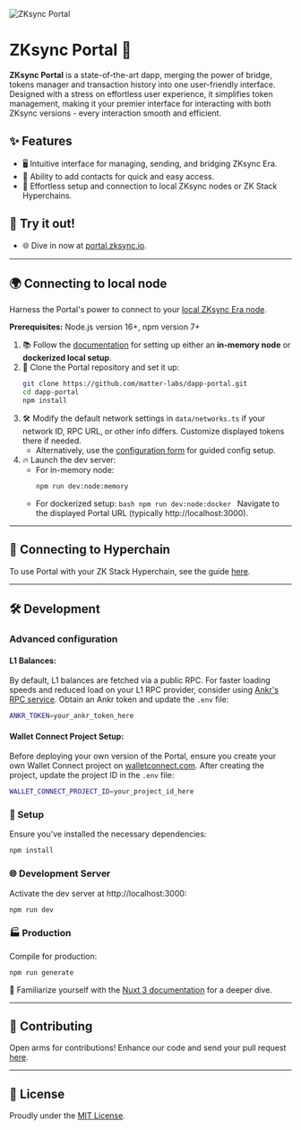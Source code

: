 ![ZKsync Portal](public/preview.png)

# ZKsync Portal 🚀

**ZKsync Portal** is a state-of-the-art dapp, merging the power of bridge, tokens manager and transaction history into one user-friendly interface. Designed with a stress on effortless user experience, it simplifies token management, making it your premier interface for interacting with both ZKsync versions - every interaction smooth and efficient.

## ✨ Features

- 🖥️ Intuitive interface for managing, sending, and bridging ZKsync Era.
- 📇 Ability to add contacts for quick and easy access.
- 🔧 Effortless setup and connection to local ZKsync nodes or ZK Stack Hyperchains.

## 🎉 Try it out!

- 🌐 Dive in now at [portal.zksync.io](https://portal.zksync.io/).

---

## 🌍 Connecting to local node

Harness the Portal's power to connect to your [local ZKsync Era node](https://docs.zksync.io/zksync-node/quickstart).

**Prerequisites:** Node.js version 16+, npm version 7+

1. 📚 Follow the [documentation](https://docs.zksync.io/zksync-node/quickstart) for setting up either an **in-memory node** or **dockerized local setup**.
2. 🔄 Clone the Portal repository and set it up:
   ```bash
   git clone https://github.com/matter-labs/dapp-portal.git
   cd dapp-portal
   npm install
   ```
3. 🛠️ Modify the default network settings in `data/networks.ts` if your network ID, RPC URL, or other info differs. Customize displayed tokens there if needed.
   - Alternatively, use the [configuration form](./hyperchains/README.md#configure-automatically-with-form) for guided config setup.
4. 🔥 Launch the dev server:
   - For in-memory node:
     ```bash
     npm run dev:node:memory
     ```
   - For dockerized setup:
     `bash
npm run dev:node:docker
`
     Navigate to the displayed Portal URL (typically http://localhost:3000).

---

## 🔗 Connecting to Hyperchain

To use Portal with your ZK Stack Hyperchain, see the guide [here](./hyperchains/README.md).

---

## 🛠 Development

### Advanced configuration

#### L1 Balances:

By default, L1 balances are fetched via a public RPC. For faster loading speeds and reduced load on your L1 RPC provider, consider using [Ankr's RPC service](https://www.ankr.com/rpc/). Obtain an Ankr token and update the `.env` file:

```bash
ANKR_TOKEN=your_ankr_token_here
```

#### Wallet Connect Project Setup:

Before deploying your own version of the Portal, ensure you create your own Wallet Connect project on [walletconnect.com](https://walletconnect.com). After creating the project, update the project ID in the `.env` file:

```bash
WALLET_CONNECT_PROJECT_ID=your_project_id_here
```

### 🔧 Setup

Ensure you've installed the necessary dependencies:

```bash
npm install
```

### 🌐 Development Server

Activate the dev server at http://localhost:3000:

```bash
npm run dev
```

### 🏭 Production

Compile for production:

```bash
npm run generate
```

📘 Familiarize yourself with the [Nuxt 3 documentation](https://nuxt.com/docs/getting-started/introduction) for a deeper dive.

---

## 🤝 Contributing

Open arms for contributions! Enhance our code and send your pull request [here](https://github.com/matter-labs/dapp-portal/pulls).

---

## 📜 License

Proudly under the [MIT License](https://github.com/matter-labs/dapp-portal/blob/main/LICENSE).
